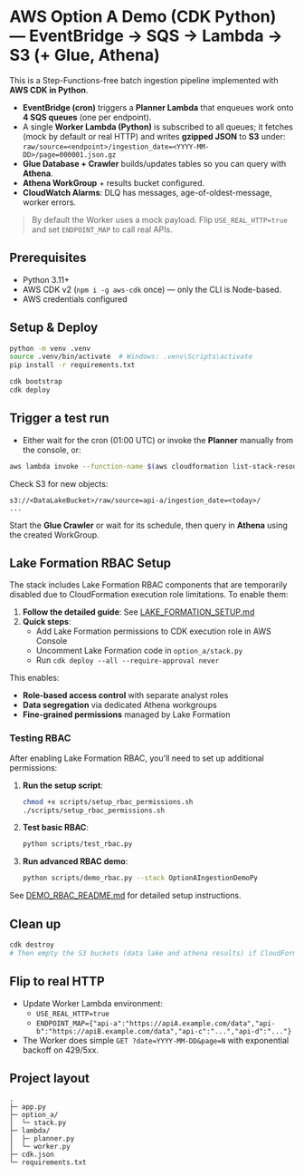 # AWS Option A Demo (CDK **Python**) — EventBridge → SQS → Lambda → S3 (+ Glue, Athena)

This is a Step-Functions-free batch ingestion pipeline implemented with **AWS CDK in Python**.

- **EventBridge (cron)** triggers a **Planner Lambda** that enqueues work onto **4 SQS queues** (one per endpoint).
- A single **Worker Lambda (Python)** is subscribed to all queues; it fetches (mock by default or real HTTP) and writes **gzipped JSON** to **S3** under:
  `raw/source=<endpoint>/ingestion_date=<YYYY-MM-DD>/page=000001.json.gz`
- **Glue Database + Crawler** builds/updates tables so you can query with **Athena**.
- **Athena WorkGroup** + results bucket configured.
- **CloudWatch Alarms**: DLQ has messages, age-of-oldest-message, worker errors.

> By default the Worker uses a mock payload. Flip `USE_REAL_HTTP=true` and set `ENDPOINT_MAP` to call real APIs.

## Prerequisites
- Python 3.11+
- AWS CDK v2 (`npm i -g aws-cdk` once) — only the CLI is Node-based.
- AWS credentials configured

## Setup & Deploy
```bash
python -m venv .venv
source .venv/bin/activate  # Windows: .venv\Scripts\activate
pip install -r requirements.txt

cdk bootstrap
cdk deploy
```

## Trigger a test run
- Either wait for the cron (01:00 UTC) or invoke the **Planner** manually from the console, or:
```bash
aws lambda invoke --function-name $(aws cloudformation list-stack-resources   --stack-name OptionAIngestionDemoPy   --query "StackResourceSummaries[?LogicalResourceId=='PlannerFn'].PhysicalResourceId"   --output text) /dev/stdout
```

Check S3 for new objects:
```
s3://<DataLakeBucket>/raw/source=api-a/ingestion_date=<today>/
...
```

Start the **Glue Crawler** or wait for its schedule, then query in **Athena** using the created WorkGroup.

## Lake Formation RBAC Setup

The stack includes Lake Formation RBAC components that are temporarily disabled due to CloudFormation execution role limitations. To enable them:

1. **Follow the detailed guide**: See [LAKE_FORMATION_SETUP.md](./LAKE_FORMATION_SETUP.md)
2. **Quick steps**:
   - Add Lake Formation permissions to CDK execution role in AWS Console
   - Uncomment Lake Formation code in `option_a/stack.py`
   - Run `cdk deploy --all --require-approval never`

This enables:
- **Role-based access control** with separate analyst roles
- **Data segregation** via dedicated Athena workgroups  
- **Fine-grained permissions** managed by Lake Formation

### Testing RBAC

After enabling Lake Formation RBAC, you'll need to set up additional permissions:

1. **Run the setup script**:
   ```bash
   chmod +x scripts/setup_rbac_permissions.sh
   ./scripts/setup_rbac_permissions.sh
   ```

2. **Test basic RBAC**:
   ```bash
   python scripts/test_rbac.py
   ```

3. **Run advanced RBAC demo**:
   ```bash
   python scripts/demo_rbac.py --stack OptionAIngestionDemoPy
   ```

See [DEMO_RBAC_README.md](../scripts/DEMO_RBAC_README.md) for detailed setup instructions.

## Clean up
```bash
cdk destroy
# Then empty the S3 buckets (data lake and athena results) if CloudFormation can't auto-delete them.
```

## Flip to real HTTP
- Update Worker Lambda environment:
  - `USE_REAL_HTTP=true`
  - `ENDPOINT_MAP={"api-a":"https://apiA.example.com/data","api-b":"https://apiB.example.com/data","api-c":"...","api-d":"..."}`
- The Worker does simple `GET ?date=YYYY-MM-DD&page=N` with exponential backoff on 429/5xx.

## Project layout
```
.
├─ app.py
├─ option_a/
│  └─ stack.py
├─ lambda/
│  ├─ planner.py
│  └─ worker.py
├─ cdk.json
└─ requirements.txt
```
